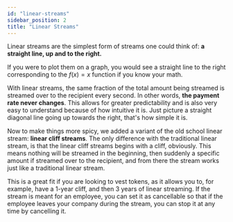 ```yaml
---
id: "linear-streams"
sidebar_position: 2
title: "Linear Streams"
---
```


Linear streams are the simplest form of streams one could think of: **a straight line, up and to the right.**

If you were to plot them on a graph, you would see a straight line to the right corresponding to the $f(x) = x$ function
if you know your math.

With linear streams, the same fraction of the total amount being streamed is streamed over to the recipient every
second. In other words, **the payment rate never changes**. This allows for greater predictability and is also very easy
to understand because of how intuitive it is. Just picture a straight diagonal line going up towards the right, that's
how simple it is.

Now to make things more spicy, we added a variant of the old school linear stream: **linear cliff streams**. The only
difference with the traditional linear stream, is that the linear cliff streams begins with a cliff, obviously. This
means nothing will be streamed in the beginning, then suddenly a specific amount if streamed over to the recipient, and
from there the stream works just like a traditional linear stream.

This is a great fit if you are looking to vest tokens, as it allows you to, for example, have a 1-year cliff, and then 3
years of linear streaming. If the stream is meant for an employee, you can set it as cancellable so that if the employee
leaves your company during the stream, you can stop it at any time by cancelling it.
